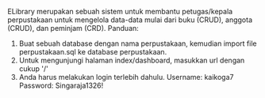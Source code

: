 ELibrary merupakan sebuah sistem untuk membantu petugas/kepala perpustakaan untuk mengelola data-data mulai dari buku (CRUD), anggota (CRUD), dan peminjam (CRD). 
Panduan:
1. Buat sebuah database dengan nama perpustakaan, kemudian import file perpustakaan.sql ke database perpustakaan.
2. Untuk mengunjungi halaman index/dashboard, masukkan url dengan cukup '/' 
3. Anda harus melakukan login terlebih dahulu. Username: kaikoga7 Password: Singaraja1326!
